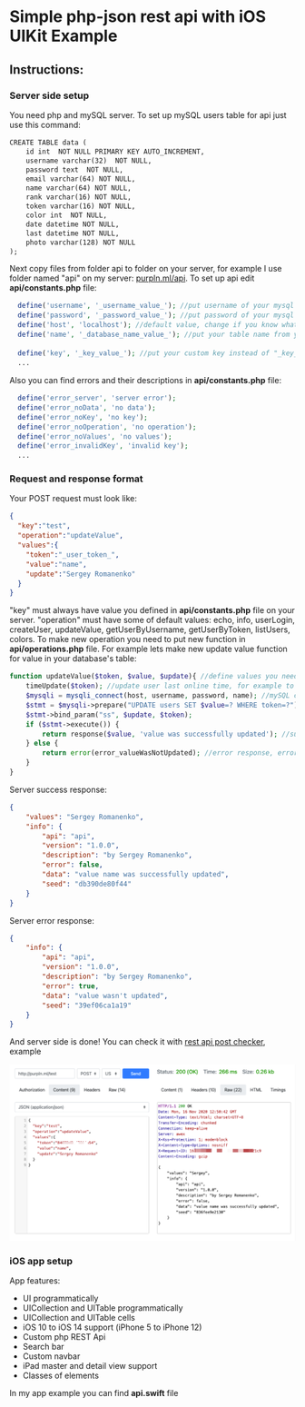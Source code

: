 # Simple php-json rest api with iOS UIKit Example
## Instructions:

### Server side setup
You need php and mySQL server. To set up mySQL users table for api just use this command:

```mysql
CREATE TABLE data (
	id int  NOT NULL PRIMARY KEY AUTO_INCREMENT,
	username varchar(32)  NOT NULL,
	password text  NOT NULL,
	email varchar(64) NOT NULL,
	name varchar(64) NOT NULL,
	rank varchar(16) NOT NULL,
	token varchar(16) NOT NULL,
	color int  NOT NULL,
	date datetime NOT NULL,
	last datetime NOT NULL,
	photo varchar(128) NOT NULL
);
```

Next copy files from folder api to folder on your server, for example I use folder named "api" on my server: [purpln.ml/api](http://purpln.ml/api). To set up api edit **api/constants.php** file:
```php
  define('username', '_username_value_'); //put username of your mysql database instead of "_username_value_"
  define('password', '_password_value_'); //put password of your mysql database instead of "_password_value_"
  define('host', 'localhost'); //default value, change if you know what you change
  define('name', '_database_name_value_'); //put your table name from your mysql database instead of "_table_name_value_"
  
  define('key', '_key_value_'); //put your custom key instead of "_key_value_" so that no body could gain access to your api
  ...
```

Also you can find errors and their descriptions in **api/constants.php** file:
```php
  define('error_server', 'server error');
  define('error_noData', 'no data');
  define('error_noKey', 'no key');
  define('error_noOperation', 'no operation');
  define('error_noValues', 'no values');
  define('error_invalidKey', 'invalid key');
  ...
```

### Request and response format
Your POST request must look like:
```json
{
  "key":"test",
  "operation":"updateValue",
  "values":{
    "token":"_user_token_",
    "value":"name",
    "update":"Sergey Romanenko"
  }
}
```
"key" must always have value you defined in **api/constants.php** file on your server.
"operation" must have some of default values: echo, info, userLogin, createUser, updateValue, getUserByUsername, getUserByToken, listUsers, colors. To make new operation you need to put new function in **api/operations.php** file. For example lets make new update value function for value in your database's table:

```php
function updateValue($token, $value, $update){ //define values you need in this function
    timeUpdate($token); //update user last online time, for example to use it like: "user ADMIN was online on 1'st of January at 10 pm" this value stored in your table as "last"
    $mysqli = mysqli_connect(host, username, password, name); //mySQL connection with host, username, password, name values you defined in api/constants.php file
    $stmt = $mysqli->prepare("UPDATE users SET $value=? WHERE token=?"); //mySQL action
    $stmt->bind_param("ss", $update, $token);
    if ($stmt->execute()) {
        return response($value, 'value was successfully updated'); //success response, first value would be send in respons->values (you can response as string, array, or even array of array, like "listUsers" operation do, second value would be send in respons->info->data
    } else {
        return error(error_valueWasNotUpdated); //error response, error defined in api/constants.php file
    }
}
```

Server success response:
```json
{
    "values": "Sergey Romanenko",
    "info": {
        "api": "api",
        "version": "1.0.0",
        "description": "by Sergey Romanenko",
        "error": false,
        "data": "value name was successfully updated",
        "seed": "db390de80f44"
    }
}
```

Server error response:
```json
{
    "info": {
        "api": "api",
        "version": "1.0.0",
        "description": "by Sergey Romanenko",
        "error": true,
        "data": "value wasn't updated",
        "seed": "39ef06ca1a19"
    }
}
```

And server side is done! You can check it with [rest api post checker](https://reqbin.com/req/v0crmky0/rest-api-post-example), example

<img src=https://raw.githubusercontent.com/purpln/purpln/main/images/api2.png>

### iOS app setup
App features:
- UI programmatically 
- UICollection and UITable programmatically 
- UICollection and UITable cells
- iOS 10 to iOS 14 support (iPhone 5 to iPhone 12)
- Custom php REST Api
- Search bar
- Custom navbar
- iPad master and detail view support 
- Classes of elements

In my app example you can find **api.swift** file
